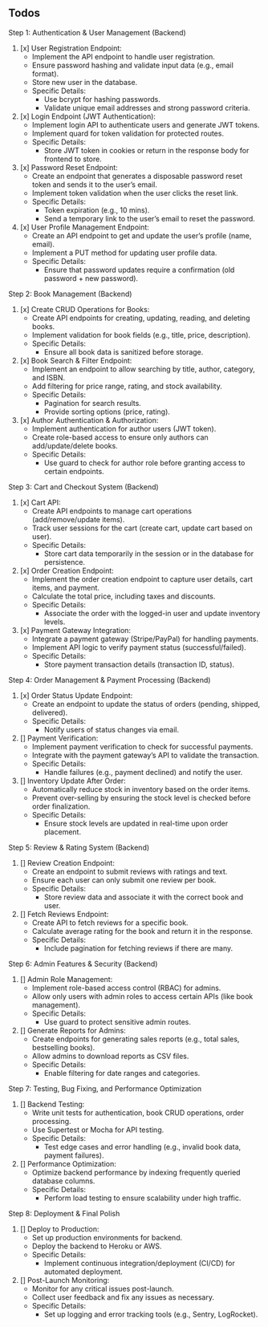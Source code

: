 ## Todos

Step 1: Authentication & User Management (Backend)

1. [x] User Registration Endpoint:
   - Implement the API endpoint to handle user registration.
   - Ensure password hashing and validate input data (e.g., email format).
   - Store new user in the database.
   - Specific Details:
     - Use bcrypt for hashing passwords.
     - Validate unique email addresses and strong password criteria.
2. [x] Login Endpoint (JWT Authentication):
   - Implement login API to authenticate users and generate JWT tokens.
   - Implement quard for token validation for protected routes.
   - Specific Details:
     - Store JWT token in cookies or return in the response body for frontend to store.
3. [x] Password Reset Endpoint:
   - Create an endpoint that generates a disposable password reset token and sends it to the user’s email.
   - Implement token validation when the user clicks the reset link.
   - Specific Details:
     - Token expiration (e.g., 10 mins).
     - Send a temporary link to the user’s email to reset the password.
4. [x] User Profile Management Endpoint:
   - Create an API endpoint to get and update the user’s profile (name, email).
   - Implement a PUT method for updating user profile data.
   - Specific Details:
     - Ensure that password updates require a confirmation (old password + new password).

Step 2: Book Management (Backend)

1. [x] Create CRUD Operations for Books:
   - Create API endpoints for creating, updating, reading, and deleting books.
   - Implement validation for book fields (e.g., title, price, description).
   - Specific Details:
     - Ensure all book data is sanitized before storage.
2. [x] Book Search & Filter Endpoint:
   - Implement an endpoint to allow searching by title, author, category, and ISBN.
   - Add filtering for price range, rating, and stock availability.
   - Specific Details:
     - Pagination for search results.
     - Provide sorting options (price, rating).
3. [x] Author Authentication & Authorization:
   - Implement authentication for author users (JWT token).
   - Create role-based access to ensure only authors can add/update/delete books.
   - Specific Details:
     - Use guard to check for author role before granting access to certain endpoints.

Step 3: Cart and Checkout System (Backend)

1. [x] Cart API:
   - Create API endpoints to manage cart operations (add/remove/update items).
   - Track user sessions for the cart (create cart, update cart based on user).
   - Specific Details:
     - Store cart data temporarily in the session or in the database for persistence.
2. [x] Order Creation Endpoint:
   - Implement the order creation endpoint to capture user details, cart items, and payment.
   - Calculate the total price, including taxes and discounts.
   - Specific Details:
     - Associate the order with the logged-in user and update inventory levels.
3. [x] Payment Gateway Integration:
   - Integrate a payment gateway (Stripe/PayPal) for handling payments.
   - Implement API logic to verify payment status (successful/failed).
   - Specific Details:
     - Store payment transaction details (transaction ID, status).

Step 4: Order Management & Payment Processing (Backend)

1. [x] Order Status Update Endpoint:
   - Create an endpoint to update the status of orders (pending, shipped, delivered).
   - Specific Details:
     - Notify users of status changes via email.
2. [] Payment Verification:
   - Implement payment verification to check for successful payments.
   - Integrate with the payment gateway’s API to validate the transaction.
   - Specific Details:
     - Handle failures (e.g., payment declined) and notify the user.
3. [] Inventory Update After Order:
   - Automatically reduce stock in inventory based on the order items.
   - Prevent over-selling by ensuring the stock level is checked before order finalization.
   - Specific Details:
     - Ensure stock levels are updated in real-time upon order placement.

Step 5: Review & Rating System (Backend)

1. [] Review Creation Endpoint:
   - Create an endpoint to submit reviews with ratings and text.
   - Ensure each user can only submit one review per book.
   - Specific Details:
     - Store review data and associate it with the correct book and user.
2. [] Fetch Reviews Endpoint:
   - Create API to fetch reviews for a specific book.
   - Calculate average rating for the book and return it in the response.
   - Specific Details:
     - Include pagination for fetching reviews if there are many.

Step 6: Admin Features & Security (Backend)

1. [] Admin Role Management:
   - Implement role-based access control (RBAC) for admins.
   - Allow only users with admin roles to access certain APIs (like book management).
   - Specific Details:
     - Use guard to protect sensitive admin routes.
2. [] Generate Reports for Admins:
   - Create endpoints for generating sales reports (e.g., total sales, bestselling books).
   - Allow admins to download reports as CSV files.
   - Specific Details:
     - Enable filtering for date ranges and categories.

Step 7: Testing, Bug Fixing, and Performance Optimization

1. [] Backend Testing:
   - Write unit tests for authentication, book CRUD operations, order processing.
   - Use Supertest or Mocha for API testing.
   - Specific Details:
     - Test edge cases and error handling (e.g., invalid book data, payment failures).
2. [] Performance Optimization:
   - Optimize backend performance by indexing frequently queried database columns.
   - Specific Details:
     - Perform load testing to ensure scalability under high traffic.

Step 8: Deployment & Final Polish

1. [] Deploy to Production:
   - Set up production environments for backend.
   - Deploy the backend to Heroku or AWS.
   - Specific Details:
     - Implement continuous integration/deployment (CI/CD) for automated deployment.
2. [] Post-Launch Monitoring:
   - Monitor for any critical issues post-launch.
   - Collect user feedback and fix any issues as necessary.
   - Specific Details:
     - Set up logging and error tracking tools (e.g., Sentry, LogRocket).
